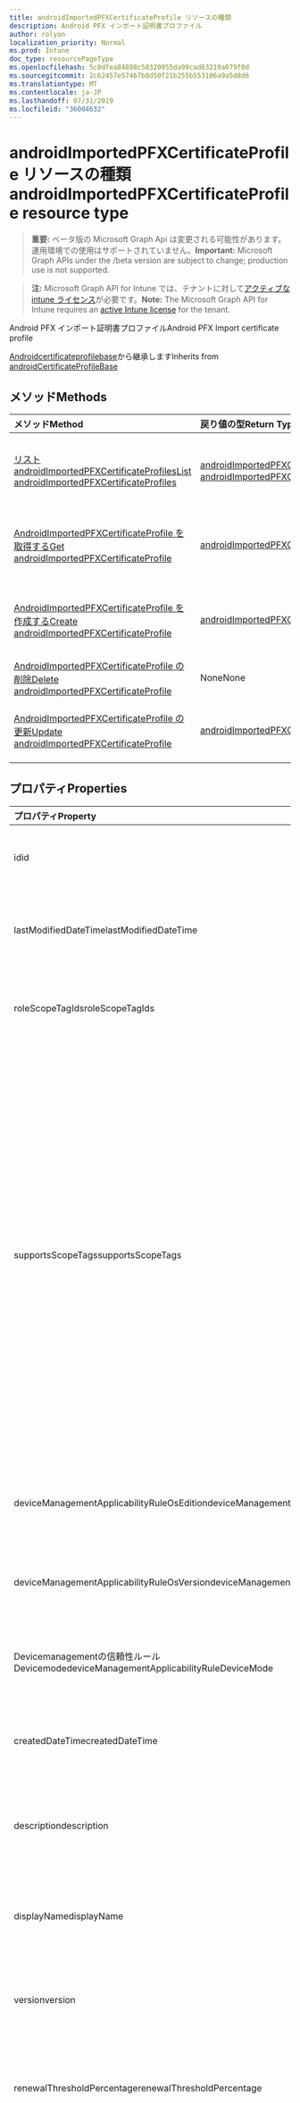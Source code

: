 ```yaml
---
title: androidImportedPFXCertificateProfile リソースの種類
description: Android PFX インポート証明書プロファイル
author: rolyon
localization_priority: Normal
ms.prod: Intune
doc_type: resourcePageType
ms.openlocfilehash: 5c0dfea84898c50320955da99cad63219a079f0d
ms.sourcegitcommit: 2c62457e57467b8d50f21b255b553106a9a5d8d6
ms.translationtype: MT
ms.contentlocale: ja-JP
ms.lasthandoff: 07/31/2019
ms.locfileid: "36004632"
---
```

# <a name="androidimportedpfxcertificateprofile-resource-type"></a><span data-ttu-id="d2bb3-103">androidImportedPFXCertificateProfile リソースの種類</span><span class="sxs-lookup"><span data-stu-id="d2bb3-103">androidImportedPFXCertificateProfile resource type</span></span>

> <span data-ttu-id="d2bb3-104">**重要:** ベータ版の Microsoft Graph Api は変更される可能性があります。運用環境での使用はサポートされていません。</span><span class="sxs-lookup"><span data-stu-id="d2bb3-104">**Important:** Microsoft Graph APIs under the /beta version are subject to change; production use is not supported.</span></span>

> <span data-ttu-id="d2bb3-105">**注:** Microsoft Graph API for Intune では、テナントに対して[アクティブな intune ライセンス](https://go.microsoft.com/fwlink/?linkid=839381)が必要です。</span><span class="sxs-lookup"><span data-stu-id="d2bb3-105">**Note:** The Microsoft Graph API for Intune requires an [active Intune license](https://go.microsoft.com/fwlink/?linkid=839381) for the tenant.</span></span>

<span data-ttu-id="d2bb3-106">Android PFX インポート証明書プロファイル</span><span class="sxs-lookup"><span data-stu-id="d2bb3-106">Android PFX Import certificate profile</span></span>


<span data-ttu-id="d2bb3-107">[Androidcertificateprofilebase](../resources/intune-deviceconfig-androidcertificateprofilebase.md)から継承します</span><span class="sxs-lookup"><span data-stu-id="d2bb3-107">Inherits from [androidCertificateProfileBase](../resources/intune-deviceconfig-androidcertificateprofilebase.md)</span></span>

## <a name="methods"></a><span data-ttu-id="d2bb3-108">メソッド</span><span class="sxs-lookup"><span data-stu-id="d2bb3-108">Methods</span></span>
|<span data-ttu-id="d2bb3-109">メソッド</span><span class="sxs-lookup"><span data-stu-id="d2bb3-109">Method</span></span>|<span data-ttu-id="d2bb3-110">戻り値の型</span><span class="sxs-lookup"><span data-stu-id="d2bb3-110">Return Type</span></span>|<span data-ttu-id="d2bb3-111">説明</span><span class="sxs-lookup"><span data-stu-id="d2bb3-111">Description</span></span>|
|:---|:---|:---|
|[<span data-ttu-id="d2bb3-112">リスト androidImportedPFXCertificateProfiles</span><span class="sxs-lookup"><span data-stu-id="d2bb3-112">List androidImportedPFXCertificateProfiles</span></span>](../api/intune-deviceconfig-androidimportedpfxcertificateprofile-list.md)|<span data-ttu-id="d2bb3-113">[androidImportedPFXCertificateProfile](../resources/intune-deviceconfig-androidimportedpfxcertificateprofile.md)コレクション</span><span class="sxs-lookup"><span data-stu-id="d2bb3-113">[androidImportedPFXCertificateProfile](../resources/intune-deviceconfig-androidimportedpfxcertificateprofile.md) collection</span></span>|<span data-ttu-id="d2bb3-114">[AndroidImportedPFXCertificateProfile](../resources/intune-deviceconfig-androidimportedpfxcertificateprofile.md)オブジェクトのプロパティとリレーションシップをリストします。</span><span class="sxs-lookup"><span data-stu-id="d2bb3-114">List properties and relationships of the [androidImportedPFXCertificateProfile](../resources/intune-deviceconfig-androidimportedpfxcertificateprofile.md) objects.</span></span>|
|[<span data-ttu-id="d2bb3-115">AndroidImportedPFXCertificateProfile を取得する</span><span class="sxs-lookup"><span data-stu-id="d2bb3-115">Get androidImportedPFXCertificateProfile</span></span>](../api/intune-deviceconfig-androidimportedpfxcertificateprofile-get.md)|[<span data-ttu-id="d2bb3-116">androidImportedPFXCertificateProfile</span><span class="sxs-lookup"><span data-stu-id="d2bb3-116">androidImportedPFXCertificateProfile</span></span>](../resources/intune-deviceconfig-androidimportedpfxcertificateprofile.md)|<span data-ttu-id="d2bb3-117">[AndroidImportedPFXCertificateProfile](../resources/intune-deviceconfig-androidimportedpfxcertificateprofile.md)オブジェクトのプロパティとリレーションシップを読み取ります。</span><span class="sxs-lookup"><span data-stu-id="d2bb3-117">Read properties and relationships of the [androidImportedPFXCertificateProfile](../resources/intune-deviceconfig-androidimportedpfxcertificateprofile.md) object.</span></span>|
|[<span data-ttu-id="d2bb3-118">AndroidImportedPFXCertificateProfile を作成する</span><span class="sxs-lookup"><span data-stu-id="d2bb3-118">Create androidImportedPFXCertificateProfile</span></span>](../api/intune-deviceconfig-androidimportedpfxcertificateprofile-create.md)|[<span data-ttu-id="d2bb3-119">androidImportedPFXCertificateProfile</span><span class="sxs-lookup"><span data-stu-id="d2bb3-119">androidImportedPFXCertificateProfile</span></span>](../resources/intune-deviceconfig-androidimportedpfxcertificateprofile.md)|<span data-ttu-id="d2bb3-120">新しい[androidImportedPFXCertificateProfile](../resources/intune-deviceconfig-androidimportedpfxcertificateprofile.md)オブジェクトを作成します。</span><span class="sxs-lookup"><span data-stu-id="d2bb3-120">Create a new [androidImportedPFXCertificateProfile](../resources/intune-deviceconfig-androidimportedpfxcertificateprofile.md) object.</span></span>|
|[<span data-ttu-id="d2bb3-121">AndroidImportedPFXCertificateProfile の削除</span><span class="sxs-lookup"><span data-stu-id="d2bb3-121">Delete androidImportedPFXCertificateProfile</span></span>](../api/intune-deviceconfig-androidimportedpfxcertificateprofile-delete.md)|<span data-ttu-id="d2bb3-122">None</span><span class="sxs-lookup"><span data-stu-id="d2bb3-122">None</span></span>|<span data-ttu-id="d2bb3-123">[AndroidImportedPFXCertificateProfile](../resources/intune-deviceconfig-androidimportedpfxcertificateprofile.md)を削除します。</span><span class="sxs-lookup"><span data-stu-id="d2bb3-123">Deletes a [androidImportedPFXCertificateProfile](../resources/intune-deviceconfig-androidimportedpfxcertificateprofile.md).</span></span>|
|[<span data-ttu-id="d2bb3-124">AndroidImportedPFXCertificateProfile の更新</span><span class="sxs-lookup"><span data-stu-id="d2bb3-124">Update androidImportedPFXCertificateProfile</span></span>](../api/intune-deviceconfig-androidimportedpfxcertificateprofile-update.md)|[<span data-ttu-id="d2bb3-125">androidImportedPFXCertificateProfile</span><span class="sxs-lookup"><span data-stu-id="d2bb3-125">androidImportedPFXCertificateProfile</span></span>](../resources/intune-deviceconfig-androidimportedpfxcertificateprofile.md)|<span data-ttu-id="d2bb3-126">[AndroidImportedPFXCertificateProfile](../resources/intune-deviceconfig-androidimportedpfxcertificateprofile.md)オブジェクトのプロパティを更新します。</span><span class="sxs-lookup"><span data-stu-id="d2bb3-126">Update the properties of a [androidImportedPFXCertificateProfile](../resources/intune-deviceconfig-androidimportedpfxcertificateprofile.md) object.</span></span>|

## <a name="properties"></a><span data-ttu-id="d2bb3-127">プロパティ</span><span class="sxs-lookup"><span data-stu-id="d2bb3-127">Properties</span></span>
|<span data-ttu-id="d2bb3-128">プロパティ</span><span class="sxs-lookup"><span data-stu-id="d2bb3-128">Property</span></span>|<span data-ttu-id="d2bb3-129">型</span><span class="sxs-lookup"><span data-stu-id="d2bb3-129">Type</span></span>|<span data-ttu-id="d2bb3-130">説明</span><span class="sxs-lookup"><span data-stu-id="d2bb3-130">Description</span></span>|
|:---|:---|:---|
|<span data-ttu-id="d2bb3-131">id</span><span class="sxs-lookup"><span data-stu-id="d2bb3-131">id</span></span>|<span data-ttu-id="d2bb3-132">文字列</span><span class="sxs-lookup"><span data-stu-id="d2bb3-132">String</span></span>|<span data-ttu-id="d2bb3-133">エンティティのキー。</span><span class="sxs-lookup"><span data-stu-id="d2bb3-133">Key of the entity.</span></span> <span data-ttu-id="d2bb3-134">[deviceConfiguration](../resources/intune-deviceconfig-deviceconfiguration.md) から継承します</span><span class="sxs-lookup"><span data-stu-id="d2bb3-134">Inherited from [deviceConfiguration](../resources/intune-deviceconfig-deviceconfiguration.md)</span></span>|
|<span data-ttu-id="d2bb3-135">lastModifiedDateTime</span><span class="sxs-lookup"><span data-stu-id="d2bb3-135">lastModifiedDateTime</span></span>|<span data-ttu-id="d2bb3-136">DateTimeOffset</span><span class="sxs-lookup"><span data-stu-id="d2bb3-136">DateTimeOffset</span></span>|<span data-ttu-id="d2bb3-137">オブジェクトの最終更新の DateTime。</span><span class="sxs-lookup"><span data-stu-id="d2bb3-137">DateTime the object was last modified.</span></span> <span data-ttu-id="d2bb3-138">[deviceConfiguration](../resources/intune-deviceconfig-deviceconfiguration.md) から継承します</span><span class="sxs-lookup"><span data-stu-id="d2bb3-138">Inherited from [deviceConfiguration](../resources/intune-deviceconfig-deviceconfiguration.md)</span></span>|
|<span data-ttu-id="d2bb3-139">roleScopeTagIds</span><span class="sxs-lookup"><span data-stu-id="d2bb3-139">roleScopeTagIds</span></span>|<span data-ttu-id="d2bb3-140">文字列コレクション</span><span class="sxs-lookup"><span data-stu-id="d2bb3-140">String collection</span></span>|<span data-ttu-id="d2bb3-141">このエンティティインスタンスの範囲タグのリスト。</span><span class="sxs-lookup"><span data-stu-id="d2bb3-141">List of Scope Tags for this Entity instance.</span></span> <span data-ttu-id="d2bb3-142">[deviceConfiguration](../resources/intune-deviceconfig-deviceconfiguration.md) から継承します</span><span class="sxs-lookup"><span data-stu-id="d2bb3-142">Inherited from [deviceConfiguration](../resources/intune-deviceconfig-deviceconfiguration.md)</span></span>|
|<span data-ttu-id="d2bb3-143">supportsScopeTags</span><span class="sxs-lookup"><span data-stu-id="d2bb3-143">supportsScopeTags</span></span>|<span data-ttu-id="d2bb3-144">Boolean</span><span class="sxs-lookup"><span data-stu-id="d2bb3-144">Boolean</span></span>|<span data-ttu-id="d2bb3-145">基になるデバイス構成がスコープタグの割り当てをサポートしているかどうかを示します。</span><span class="sxs-lookup"><span data-stu-id="d2bb3-145">Indicates whether or not the underlying Device Configuration supports the assignment of scope tags.</span></span> <span data-ttu-id="d2bb3-146">この値が false である場合、ScopeTags プロパティへの割り当ては許可されません。エンティティは、スコープを持つユーザーには表示されません。</span><span class="sxs-lookup"><span data-stu-id="d2bb3-146">Assigning to the ScopeTags property is not allowed when this value is false and entities will not be visible to scoped users.</span></span> <span data-ttu-id="d2bb3-147">これは Silverlight で作成された従来のポリシーに対して実行され、Azure ポータルでポリシーを削除して再作成することによって解決できます。</span><span class="sxs-lookup"><span data-stu-id="d2bb3-147">This occurs for Legacy policies created in Silverlight and can be resolved by deleting and recreating the policy in the Azure Portal.</span></span> <span data-ttu-id="d2bb3-148">このプロパティに値を設定するには、 SetExtrusionDirection メソッドを適用します。</span><span class="sxs-lookup"><span data-stu-id="d2bb3-148">This property is read-only.</span></span> <span data-ttu-id="d2bb3-149">[deviceConfiguration](../resources/intune-deviceconfig-deviceconfiguration.md) から継承します</span><span class="sxs-lookup"><span data-stu-id="d2bb3-149">Inherited from [deviceConfiguration](../resources/intune-deviceconfig-deviceconfiguration.md)</span></span>|
|<span data-ttu-id="d2bb3-150">deviceManagementApplicabilityRuleOsEdition</span><span class="sxs-lookup"><span data-stu-id="d2bb3-150">deviceManagementApplicabilityRuleOsEdition</span></span>|[<span data-ttu-id="d2bb3-151">deviceManagementApplicabilityRuleOsEdition</span><span class="sxs-lookup"><span data-stu-id="d2bb3-151">deviceManagementApplicabilityRuleOsEdition</span></span>](../resources/intune-deviceconfig-devicemanagementapplicabilityruleosedition.md)|<span data-ttu-id="d2bb3-152">このポリシーの OS エディションの適用。</span><span class="sxs-lookup"><span data-stu-id="d2bb3-152">The OS edition applicability for this Policy.</span></span> <span data-ttu-id="d2bb3-153">[deviceConfiguration](../resources/intune-deviceconfig-deviceconfiguration.md) から継承します</span><span class="sxs-lookup"><span data-stu-id="d2bb3-153">Inherited from [deviceConfiguration](../resources/intune-deviceconfig-deviceconfiguration.md)</span></span>|
|<span data-ttu-id="d2bb3-154">deviceManagementApplicabilityRuleOsVersion</span><span class="sxs-lookup"><span data-stu-id="d2bb3-154">deviceManagementApplicabilityRuleOsVersion</span></span>|[<span data-ttu-id="d2bb3-155">deviceManagementApplicabilityRuleOsVersion</span><span class="sxs-lookup"><span data-stu-id="d2bb3-155">deviceManagementApplicabilityRuleOsVersion</span></span>](../resources/intune-deviceconfig-devicemanagementapplicabilityruleosversion.md)|<span data-ttu-id="d2bb3-156">このポリシーの OS バージョン適用ルール。</span><span class="sxs-lookup"><span data-stu-id="d2bb3-156">The OS version applicability rule for this Policy.</span></span> <span data-ttu-id="d2bb3-157">[deviceConfiguration](../resources/intune-deviceconfig-deviceconfiguration.md) から継承します</span><span class="sxs-lookup"><span data-stu-id="d2bb3-157">Inherited from [deviceConfiguration](../resources/intune-deviceconfig-deviceconfiguration.md)</span></span>|
|<span data-ttu-id="d2bb3-158">Devicemanagementの信頼性ルール Devicemode</span><span class="sxs-lookup"><span data-stu-id="d2bb3-158">deviceManagementApplicabilityRuleDeviceMode</span></span>|[<span data-ttu-id="d2bb3-159">Devicemanagementの信頼性ルール Devicemode</span><span class="sxs-lookup"><span data-stu-id="d2bb3-159">deviceManagementApplicabilityRuleDeviceMode</span></span>](../resources/intune-deviceconfig-devicemanagementapplicabilityruledevicemode.md)|<span data-ttu-id="d2bb3-160">このポリシーのデバイスモード適用ルール。</span><span class="sxs-lookup"><span data-stu-id="d2bb3-160">The device mode applicability rule for this Policy.</span></span> <span data-ttu-id="d2bb3-161">[deviceConfiguration](../resources/intune-deviceconfig-deviceconfiguration.md) から継承します</span><span class="sxs-lookup"><span data-stu-id="d2bb3-161">Inherited from [deviceConfiguration](../resources/intune-deviceconfig-deviceconfiguration.md)</span></span>|
|<span data-ttu-id="d2bb3-162">createdDateTime</span><span class="sxs-lookup"><span data-stu-id="d2bb3-162">createdDateTime</span></span>|<span data-ttu-id="d2bb3-163">DateTimeOffset</span><span class="sxs-lookup"><span data-stu-id="d2bb3-163">DateTimeOffset</span></span>|<span data-ttu-id="d2bb3-164">オブジェクトが作成された DateTime。</span><span class="sxs-lookup"><span data-stu-id="d2bb3-164">DateTime the object was created.</span></span> <span data-ttu-id="d2bb3-165">[deviceConfiguration](../resources/intune-deviceconfig-deviceconfiguration.md) から継承します</span><span class="sxs-lookup"><span data-stu-id="d2bb3-165">Inherited from [deviceConfiguration](../resources/intune-deviceconfig-deviceconfiguration.md)</span></span>|
|<span data-ttu-id="d2bb3-166">description</span><span class="sxs-lookup"><span data-stu-id="d2bb3-166">description</span></span>|<span data-ttu-id="d2bb3-167">String</span><span class="sxs-lookup"><span data-stu-id="d2bb3-167">String</span></span>|<span data-ttu-id="d2bb3-168">管理者が指定した、デバイス構成についての説明。</span><span class="sxs-lookup"><span data-stu-id="d2bb3-168">Admin provided description of the Device Configuration.</span></span> <span data-ttu-id="d2bb3-169">[deviceConfiguration](../resources/intune-deviceconfig-deviceconfiguration.md) から継承します</span><span class="sxs-lookup"><span data-stu-id="d2bb3-169">Inherited from [deviceConfiguration](../resources/intune-deviceconfig-deviceconfiguration.md)</span></span>|
|<span data-ttu-id="d2bb3-170">displayName</span><span class="sxs-lookup"><span data-stu-id="d2bb3-170">displayName</span></span>|<span data-ttu-id="d2bb3-171">String</span><span class="sxs-lookup"><span data-stu-id="d2bb3-171">String</span></span>|<span data-ttu-id="d2bb3-172">管理者が指定した、デバイス構成の名前。</span><span class="sxs-lookup"><span data-stu-id="d2bb3-172">Admin provided name of the device configuration.</span></span> <span data-ttu-id="d2bb3-173">[deviceConfiguration](../resources/intune-deviceconfig-deviceconfiguration.md) から継承します</span><span class="sxs-lookup"><span data-stu-id="d2bb3-173">Inherited from [deviceConfiguration](../resources/intune-deviceconfig-deviceconfiguration.md)</span></span>|
|<span data-ttu-id="d2bb3-174">version</span><span class="sxs-lookup"><span data-stu-id="d2bb3-174">version</span></span>|<span data-ttu-id="d2bb3-175">Int32</span><span class="sxs-lookup"><span data-stu-id="d2bb3-175">Int32</span></span>|<span data-ttu-id="d2bb3-176">デバイス構成のバージョン。</span><span class="sxs-lookup"><span data-stu-id="d2bb3-176">Version of the device configuration.</span></span> <span data-ttu-id="d2bb3-177">[deviceConfiguration](../resources/intune-deviceconfig-deviceconfiguration.md) から継承します</span><span class="sxs-lookup"><span data-stu-id="d2bb3-177">Inherited from [deviceConfiguration](../resources/intune-deviceconfig-deviceconfiguration.md)</span></span>|
|<span data-ttu-id="d2bb3-178">renewalThresholdPercentage</span><span class="sxs-lookup"><span data-stu-id="d2bb3-178">renewalThresholdPercentage</span></span>|<span data-ttu-id="d2bb3-179">Int32</span><span class="sxs-lookup"><span data-stu-id="d2bb3-179">Int32</span></span>|<span data-ttu-id="d2bb3-180">証明書の更新しきい値の割合。</span><span class="sxs-lookup"><span data-stu-id="d2bb3-180">Certificate renewal threshold percentage.</span></span> <span data-ttu-id="d2bb3-181">[Androidcertificateprofilebase](../resources/intune-deviceconfig-androidcertificateprofilebase.md)から継承される有効な値は1から99。</span><span class="sxs-lookup"><span data-stu-id="d2bb3-181">Valid values 1 to 99 Inherited from [androidCertificateProfileBase](../resources/intune-deviceconfig-androidcertificateprofilebase.md)</span></span>|
|<span data-ttu-id="d2bb3-182">subjectNameFormat</span><span class="sxs-lookup"><span data-stu-id="d2bb3-182">subjectNameFormat</span></span>|[<span data-ttu-id="d2bb3-183">subjectNameFormat</span><span class="sxs-lookup"><span data-stu-id="d2bb3-183">subjectNameFormat</span></span>](../resources/intune-deviceconfig-subjectnameformat.md)|<span data-ttu-id="d2bb3-184">証明書のサブジェクト名の形式。</span><span class="sxs-lookup"><span data-stu-id="d2bb3-184">Certificate Subject Name Format.</span></span> <span data-ttu-id="d2bb3-185">[Androidcertificateprofilebase](../resources/intune-deviceconfig-androidcertificateprofilebase.md)から継承します。</span><span class="sxs-lookup"><span data-stu-id="d2bb3-185">Inherited from [androidCertificateProfileBase](../resources/intune-deviceconfig-androidcertificateprofilebase.md).</span></span> <span data-ttu-id="d2bb3-186">可能な値は、`commonName`、`commonNameIncludingEmail`、`commonNameAsEmail`、`custom`、`commonNameAsIMEI`、`commonNameAsSerialNumber`、`commonNameAsAadDeviceId`、`commonNameAsIntuneDeviceId`、`commonNameAsDurableDeviceId` です。</span><span class="sxs-lookup"><span data-stu-id="d2bb3-186">Possible values are: `commonName`, `commonNameIncludingEmail`, `commonNameAsEmail`, `custom`, `commonNameAsIMEI`, `commonNameAsSerialNumber`, `commonNameAsAadDeviceId`, `commonNameAsIntuneDeviceId`, `commonNameAsDurableDeviceId`.</span></span>|
|<span data-ttu-id="d2bb3-187">subjectAlternativeNameType</span><span class="sxs-lookup"><span data-stu-id="d2bb3-187">subjectAlternativeNameType</span></span>|[<span data-ttu-id="d2bb3-188">subjectAlternativeNameType</span><span class="sxs-lookup"><span data-stu-id="d2bb3-188">subjectAlternativeNameType</span></span>](../resources/intune-deviceconfig-subjectalternativenametype.md)|<span data-ttu-id="d2bb3-189">証明書のサブジェクトの別名の種類。</span><span class="sxs-lookup"><span data-stu-id="d2bb3-189">Certificate Subject Alternative Name Type.</span></span> <span data-ttu-id="d2bb3-190">[Androidcertificateprofilebase](../resources/intune-deviceconfig-androidcertificateprofilebase.md)から継承します。</span><span class="sxs-lookup"><span data-stu-id="d2bb3-190">Inherited from [androidCertificateProfileBase](../resources/intune-deviceconfig-androidcertificateprofilebase.md).</span></span> <span data-ttu-id="d2bb3-191">可能な値は、`none`、`emailAddress`、`userPrincipalName`、`customAzureADAttribute`、`domainNameService` です。</span><span class="sxs-lookup"><span data-stu-id="d2bb3-191">Possible values are: `none`, `emailAddress`, `userPrincipalName`, `customAzureADAttribute`, `domainNameService`.</span></span>|
|<span data-ttu-id="d2bb3-192">certificateValidityPeriodValue</span><span class="sxs-lookup"><span data-stu-id="d2bb3-192">certificateValidityPeriodValue</span></span>|<span data-ttu-id="d2bb3-193">Int32</span><span class="sxs-lookup"><span data-stu-id="d2bb3-193">Int32</span></span>|<span data-ttu-id="d2bb3-194">証明書の有効期間の値。</span><span class="sxs-lookup"><span data-stu-id="d2bb3-194">Value for the Certificate Validity Period.</span></span> <span data-ttu-id="d2bb3-195">[Androidcertificateprofilebase](../resources/intune-deviceconfig-androidcertificateprofilebase.md)から継承します</span><span class="sxs-lookup"><span data-stu-id="d2bb3-195">Inherited from [androidCertificateProfileBase](../resources/intune-deviceconfig-androidcertificateprofilebase.md)</span></span>|
|<span data-ttu-id="d2bb3-196">certificateValidityPeriodScale</span><span class="sxs-lookup"><span data-stu-id="d2bb3-196">certificateValidityPeriodScale</span></span>|[<span data-ttu-id="d2bb3-197">certificateValidityPeriodScale</span><span class="sxs-lookup"><span data-stu-id="d2bb3-197">certificateValidityPeriodScale</span></span>](../resources/intune-deviceconfig-certificatevalidityperiodscale.md)|<span data-ttu-id="d2bb3-198">証明書の有効期間のスケール。</span><span class="sxs-lookup"><span data-stu-id="d2bb3-198">Scale for the Certificate Validity Period.</span></span> <span data-ttu-id="d2bb3-199">[Androidcertificateprofilebase](../resources/intune-deviceconfig-androidcertificateprofilebase.md)から継承します。</span><span class="sxs-lookup"><span data-stu-id="d2bb3-199">Inherited from [androidCertificateProfileBase](../resources/intune-deviceconfig-androidcertificateprofilebase.md).</span></span> <span data-ttu-id="d2bb3-200">可能な値は、`days`、`months`、`years` です。</span><span class="sxs-lookup"><span data-stu-id="d2bb3-200">Possible values are: `days`, `months`, `years`.</span></span>|
|<span data-ttu-id="d2bb3-201">extendedKeyUsages</span><span class="sxs-lookup"><span data-stu-id="d2bb3-201">extendedKeyUsages</span></span>|<span data-ttu-id="d2bb3-202">[Extendedkeyusage](../resources/intune-deviceconfig-extendedkeyusage.md)コレクション</span><span class="sxs-lookup"><span data-stu-id="d2bb3-202">[extendedKeyUsage](../resources/intune-deviceconfig-extendedkeyusage.md) collection</span></span>|<span data-ttu-id="d2bb3-203">拡張キー使用法 (EKU) の設定。</span><span class="sxs-lookup"><span data-stu-id="d2bb3-203">Extended Key Usage (EKU) settings.</span></span> <span data-ttu-id="d2bb3-204">このコレクションには、最大で 500 個の要素を含めることができます。</span><span class="sxs-lookup"><span data-stu-id="d2bb3-204">This collection can contain a maximum of 500 elements.</span></span> <span data-ttu-id="d2bb3-205">[Androidcertificateprofilebase](../resources/intune-deviceconfig-androidcertificateprofilebase.md)から継承します</span><span class="sxs-lookup"><span data-stu-id="d2bb3-205">Inherited from [androidCertificateProfileBase](../resources/intune-deviceconfig-androidcertificateprofilebase.md)</span></span>|
|<span data-ttu-id="d2bb3-206">intendedPurpose</span><span class="sxs-lookup"><span data-stu-id="d2bb3-206">intendedPurpose</span></span>|[<span data-ttu-id="d2bb3-207">intendedPurpose</span><span class="sxs-lookup"><span data-stu-id="d2bb3-207">intendedPurpose</span></span>](../resources/intune-deviceconfig-intendedpurpose.md)|<span data-ttu-id="d2bb3-208">まだ文書化されていません。</span><span class="sxs-lookup"><span data-stu-id="d2bb3-208">Not yet documented.</span></span> <span data-ttu-id="d2bb3-209">可能な値は、`unassigned`、`smimeEncryption`、`smimeSigning`、`vpn`、`wifi` です。</span><span class="sxs-lookup"><span data-stu-id="d2bb3-209">Possible values are: `unassigned`, `smimeEncryption`, `smimeSigning`, `vpn`, `wifi`.</span></span>|

## <a name="relationships"></a><span data-ttu-id="d2bb3-210">リレーションシップ</span><span class="sxs-lookup"><span data-stu-id="d2bb3-210">Relationships</span></span>
|<span data-ttu-id="d2bb3-211">リレーションシップ</span><span class="sxs-lookup"><span data-stu-id="d2bb3-211">Relationship</span></span>|<span data-ttu-id="d2bb3-212">型</span><span class="sxs-lookup"><span data-stu-id="d2bb3-212">Type</span></span>|<span data-ttu-id="d2bb3-213">説明</span><span class="sxs-lookup"><span data-stu-id="d2bb3-213">Description</span></span>|
|:---|:---|:---|
|<span data-ttu-id="d2bb3-214">groupAssignments</span><span class="sxs-lookup"><span data-stu-id="d2bb3-214">groupAssignments</span></span>|<span data-ttu-id="d2bb3-215">[deviceConfigurationGroupAssignment](../resources/intune-deviceconfig-deviceconfigurationgroupassignment.md)コレクション</span><span class="sxs-lookup"><span data-stu-id="d2bb3-215">[deviceConfigurationGroupAssignment](../resources/intune-deviceconfig-deviceconfigurationgroupassignment.md) collection</span></span>|<span data-ttu-id="d2bb3-216">デバイスの構成プロファイルのグループ割り当てのリストです。</span><span class="sxs-lookup"><span data-stu-id="d2bb3-216">The list of group assignments for the device configuration profile.</span></span> <span data-ttu-id="d2bb3-217">[deviceConfiguration](../resources/intune-deviceconfig-deviceconfiguration.md) から継承します</span><span class="sxs-lookup"><span data-stu-id="d2bb3-217">Inherited from [deviceConfiguration](../resources/intune-deviceconfig-deviceconfiguration.md)</span></span>|
|<span data-ttu-id="d2bb3-218">assignments</span><span class="sxs-lookup"><span data-stu-id="d2bb3-218">assignments</span></span>|<span data-ttu-id="d2bb3-219">[deviceConfigurationAssignment](../resources/intune-deviceconfig-deviceconfigurationassignment.md) コレクション</span><span class="sxs-lookup"><span data-stu-id="d2bb3-219">[deviceConfigurationAssignment](../resources/intune-deviceconfig-deviceconfigurationassignment.md) collection</span></span>|<span data-ttu-id="d2bb3-220">デバイスの構成プロファイルの割り当てのリスト。</span><span class="sxs-lookup"><span data-stu-id="d2bb3-220">The list of assignments for the device configuration profile.</span></span> <span data-ttu-id="d2bb3-221">[deviceConfiguration](../resources/intune-deviceconfig-deviceconfiguration.md) から継承します</span><span class="sxs-lookup"><span data-stu-id="d2bb3-221">Inherited from [deviceConfiguration](../resources/intune-deviceconfig-deviceconfiguration.md)</span></span>|
|<span data-ttu-id="d2bb3-222">deviceStatuses</span><span class="sxs-lookup"><span data-stu-id="d2bb3-222">deviceStatuses</span></span>|<span data-ttu-id="d2bb3-223">[deviceConfigurationDeviceStatus](../resources/intune-deviceconfig-deviceconfigurationdevicestatus.md) コレクション</span><span class="sxs-lookup"><span data-stu-id="d2bb3-223">[deviceConfigurationDeviceStatus](../resources/intune-deviceconfig-deviceconfigurationdevicestatus.md) collection</span></span>|<span data-ttu-id="d2bb3-224">デバイスごとのデバイス構成のインストール状況。</span><span class="sxs-lookup"><span data-stu-id="d2bb3-224">Device configuration installation status by device.</span></span> <span data-ttu-id="d2bb3-225">[deviceConfiguration](../resources/intune-deviceconfig-deviceconfiguration.md) から継承します</span><span class="sxs-lookup"><span data-stu-id="d2bb3-225">Inherited from [deviceConfiguration](../resources/intune-deviceconfig-deviceconfiguration.md)</span></span>|
|<span data-ttu-id="d2bb3-226">userStatuses</span><span class="sxs-lookup"><span data-stu-id="d2bb3-226">userStatuses</span></span>|<span data-ttu-id="d2bb3-227">[deviceConfigurationUserStatus](../resources/intune-deviceconfig-deviceconfigurationuserstatus.md) コレクション</span><span class="sxs-lookup"><span data-stu-id="d2bb3-227">[deviceConfigurationUserStatus](../resources/intune-deviceconfig-deviceconfigurationuserstatus.md) collection</span></span>|<span data-ttu-id="d2bb3-228">ユーザーごとのデバイス構成のインストール状態。</span><span class="sxs-lookup"><span data-stu-id="d2bb3-228">Device configuration installation status by user.</span></span> <span data-ttu-id="d2bb3-229">[deviceConfiguration](../resources/intune-deviceconfig-deviceconfiguration.md) から継承します</span><span class="sxs-lookup"><span data-stu-id="d2bb3-229">Inherited from [deviceConfiguration](../resources/intune-deviceconfig-deviceconfiguration.md)</span></span>|
|<span data-ttu-id="d2bb3-230">deviceStatusOverview</span><span class="sxs-lookup"><span data-stu-id="d2bb3-230">deviceStatusOverview</span></span>|[<span data-ttu-id="d2bb3-231">deviceConfigurationDeviceOverview</span><span class="sxs-lookup"><span data-stu-id="d2bb3-231">deviceConfigurationDeviceOverview</span></span>](../resources/intune-deviceconfig-deviceconfigurationdeviceoverview.md)|<span data-ttu-id="d2bb3-232">デバイス構成のデバイス状態の概要 ([deviceConfiguration](../resources/intune-deviceconfig-deviceconfiguration.md) から継承)</span><span class="sxs-lookup"><span data-stu-id="d2bb3-232">Device Configuration devices status overview Inherited from [deviceConfiguration](../resources/intune-deviceconfig-deviceconfiguration.md)</span></span>|
|<span data-ttu-id="d2bb3-233">userStatusOverview</span><span class="sxs-lookup"><span data-stu-id="d2bb3-233">userStatusOverview</span></span>|[<span data-ttu-id="d2bb3-234">deviceConfigurationUserOverview</span><span class="sxs-lookup"><span data-stu-id="d2bb3-234">deviceConfigurationUserOverview</span></span>](../resources/intune-deviceconfig-deviceconfigurationuseroverview.md)|<span data-ttu-id="d2bb3-235">デバイス構成のユーザー状態の概要 ([deviceConfiguration](../resources/intune-deviceconfig-deviceconfiguration.md) から継承)</span><span class="sxs-lookup"><span data-stu-id="d2bb3-235">Device Configuration users status overview Inherited from [deviceConfiguration](../resources/intune-deviceconfig-deviceconfiguration.md)</span></span>|
|<span data-ttu-id="d2bb3-236">deviceSettingStateSummaries</span><span class="sxs-lookup"><span data-stu-id="d2bb3-236">deviceSettingStateSummaries</span></span>|<span data-ttu-id="d2bb3-237">[settingStateDeviceSummary](../resources/intune-deviceconfig-settingstatedevicesummary.md) コレクション</span><span class="sxs-lookup"><span data-stu-id="d2bb3-237">[settingStateDeviceSummary](../resources/intune-deviceconfig-settingstatedevicesummary.md) collection</span></span>|<span data-ttu-id="d2bb3-238">デバイス構成設定状態のデバイスの要約 ([deviceConfiguration](../resources/intune-deviceconfig-deviceconfiguration.md) から継承)</span><span class="sxs-lookup"><span data-stu-id="d2bb3-238">Device Configuration Setting State Device Summary Inherited from [deviceConfiguration](../resources/intune-deviceconfig-deviceconfiguration.md)</span></span>|
|<span data-ttu-id="d2bb3-239">rootCertificate</span><span class="sxs-lookup"><span data-stu-id="d2bb3-239">rootCertificate</span></span>|[<span data-ttu-id="d2bb3-240">androidTrustedRootCertificate</span><span class="sxs-lookup"><span data-stu-id="d2bb3-240">androidTrustedRootCertificate</span></span>](../resources/intune-deviceconfig-androidtrustedrootcertificate.md)|<span data-ttu-id="d2bb3-241">信頼されたルート証明書。</span><span class="sxs-lookup"><span data-stu-id="d2bb3-241">Trusted Root Certificate.</span></span> <span data-ttu-id="d2bb3-242">[Androidcertificateprofilebase](../resources/intune-deviceconfig-androidcertificateprofilebase.md)から継承します</span><span class="sxs-lookup"><span data-stu-id="d2bb3-242">Inherited from [androidCertificateProfileBase](../resources/intune-deviceconfig-androidcertificateprofilebase.md)</span></span>|
|<span data-ttu-id="d2bb3-243">managedDeviceCertificateStates</span><span class="sxs-lookup"><span data-stu-id="d2bb3-243">managedDeviceCertificateStates</span></span>|<span data-ttu-id="d2bb3-244">[managedDeviceCertificateState](../resources/intune-deviceconfig-manageddevicecertificatestate.md)コレクション</span><span class="sxs-lookup"><span data-stu-id="d2bb3-244">[managedDeviceCertificateState](../resources/intune-deviceconfig-manageddevicecertificatestate.md) collection</span></span>|<span data-ttu-id="d2bb3-245">デバイスの証明書の状態</span><span class="sxs-lookup"><span data-stu-id="d2bb3-245">Certificate state for devices</span></span>|

## <a name="json-representation"></a><span data-ttu-id="d2bb3-246">JSON 表記</span><span class="sxs-lookup"><span data-stu-id="d2bb3-246">JSON Representation</span></span>
<span data-ttu-id="d2bb3-247">以下は、リソースの JSON 表記です。</span><span class="sxs-lookup"><span data-stu-id="d2bb3-247">Here is a JSON representation of the resource.</span></span>
<!-- {
  "blockType": "resource",
  "keyProperty": "id",
  "@odata.type": "microsoft.graph.androidImportedPFXCertificateProfile"
}
-->
``` json
{
  "@odata.type": "#microsoft.graph.androidImportedPFXCertificateProfile",
  "id": "String (identifier)",
  "lastModifiedDateTime": "String (timestamp)",
  "roleScopeTagIds": [
    "String"
  ],
  "supportsScopeTags": true,
  "deviceManagementApplicabilityRuleOsEdition": {
    "@odata.type": "microsoft.graph.deviceManagementApplicabilityRuleOsEdition",
    "osEditionTypes": [
      "String"
    ],
    "name": "String",
    "ruleType": "String"
  },
  "deviceManagementApplicabilityRuleOsVersion": {
    "@odata.type": "microsoft.graph.deviceManagementApplicabilityRuleOsVersion",
    "minOSVersion": "String",
    "maxOSVersion": "String",
    "name": "String",
    "ruleType": "String"
  },
  "deviceManagementApplicabilityRuleDeviceMode": {
    "@odata.type": "microsoft.graph.deviceManagementApplicabilityRuleDeviceMode",
    "deviceMode": "String",
    "name": "String",
    "ruleType": "String"
  },
  "createdDateTime": "String (timestamp)",
  "description": "String",
  "displayName": "String",
  "version": 1024,
  "renewalThresholdPercentage": 1024,
  "subjectNameFormat": "String",
  "subjectAlternativeNameType": "String",
  "certificateValidityPeriodValue": 1024,
  "certificateValidityPeriodScale": "String",
  "extendedKeyUsages": [
    {
      "@odata.type": "microsoft.graph.extendedKeyUsage",
      "name": "String",
      "objectIdentifier": "String"
    }
  ],
  "intendedPurpose": "String"
}
```





